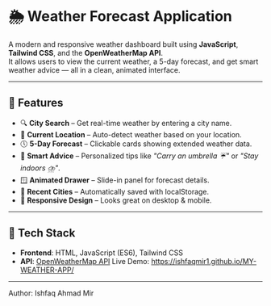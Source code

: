 # 🌦️ Weather Forecast Application

A modern and responsive weather dashboard built using **JavaScript**, **Tailwind CSS**, and the **OpenWeatherMap API**.  
It allows users to view the current weather, a 5-day forecast, and get smart weather advice — all in a clean, animated interface.

---
## 🚀 Features

- 🔍 **City Search** – Get real-time weather by entering a city name.
- 📍 **Current Location** – Auto-detect weather based on your location.
- 🕔 **5-Day Forecast** – Clickable cards showing extended weather data.
- 🧠 **Smart Advice** – Personalized tips like _"Carry an umbrella ☔"_ or _"Stay indoors ⛈️"_.
- 🪟 **Animated Drawer** – Slide-in panel for forecast details.
- 💾 **Recent Cities** – Automatically saved with localStorage.
- 📱 **Responsive Design** – Looks great on desktop & mobile.

---

## 🧰 Tech Stack

- **Frontend**: HTML, JavaScript (ES6), Tailwind CSS
- **API**: [OpenWeatherMap API](https://openweathermap.org/api)
Live Demo: https://ishfaqmir1.github.io/MY-WEATHER-APP/

---
Author: Ishfaq Ahmad Mir
